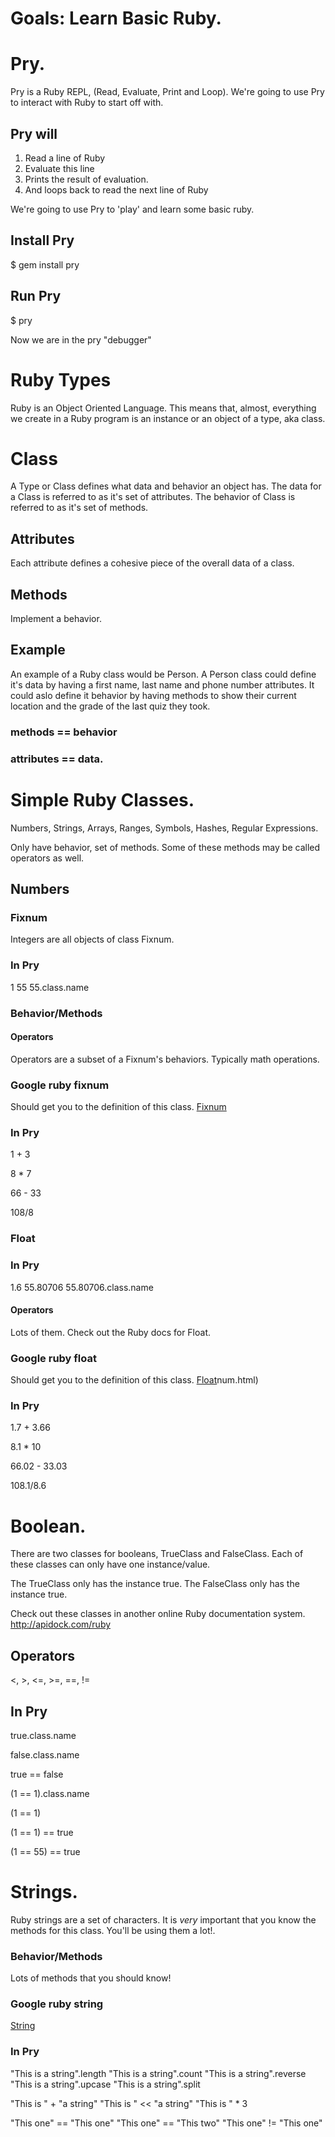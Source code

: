 # Goals: Learn Basic Ruby.

# Pry.
Pry is a Ruby REPL, (Read, Evaluate, Print and Loop).  We're going to use Pry to interact with Ruby to start off with.

## Pry will
1. Read a line of Ruby
2. Evaluate this line
3. Prints the result of evaluation.
4. And loops back to read the next line of Ruby

We're going to use Pry to 'play' and learn some basic ruby.

## Install Pry
$ gem install pry

## Run Pry
$ pry

Now we are in the pry "debugger"


# Ruby Types
  Ruby is an Object Oriented Language. This means that, almost,
  everything we create in a Ruby program is an instance or an object
  of a type, aka class.

# Class
A Type or Class defines what data and behavior an object has. The data for a Class is referred to as it's set of attributes. The behavior of Class is referred to as it's set of methods.

## Attributes
Each attribute defines a cohesive piece of the overall data of a class.

## Methods
Implement a behavior.

## Example
   An example of a Ruby class would be Person. A Person class could
   define it's data by having a first name, last name and phone number
   attributes. It could aslo define it behavior by having methods to show
   their current location and the grade of the last quiz they took.

### methods == behavior

### attributes == data.

#  Simple Ruby Classes.
Numbers, Strings, Arrays, Ranges, Symbols, Hashes, Regular Expressions.

Only have behavior, set of methods.  Some of these methods may be called operators as well.

## Numbers

### Fixnum
Integers are all objects of class Fixnum.

### In Pry
 1 <return>
 55 <return>
 55.class.name <return>

### Behavior/Methods

#### Operators
Operators are a subset of a Fixnum's behaviors. Typically math operations.

### Google ruby fixnum
Should get you to the definition of this class.
[Fixnum](http://ruby-doc.org/core-2.1.0/Fixnum.html)

### In Pry
1 + 3

8 * 7

66 - 33

108/8

### Float

### In Pry
 1.6
 55.80706
 55.80706.class.name

#### Operators
Lots of them. Check out the Ruby docs for Float.

### Google ruby float
Should get you to the definition of this class.
[Float](http://www.ruby-doc.org/core-2.1.0/Float.html)num.html)

### In Pry
1.7 + 3.66

8.1 * 10

66.02 - 33.03

108.1/8.6

# Boolean.
There are two classes for booleans, TrueClass and FalseClass. Each of these classes can only have one instance/value.

The TrueClass only has the instance true.
The FalseClass only has the instance true.

Check out these classes in another online Ruby documentation system.
http://apidock.com/ruby

## Operators
 <, >, <=, >=, ==, !=

## In Pry

true.class.name

false.class.name

true == false

(1 == 1).class.name

(1 == 1)

(1 == 1)  == true

(1 == 55)  == true

# Strings.
Ruby strings are a set of characters. It is *very* important that you know the methods for this class. You'll be using them a lot!.

### Behavior/Methods
Lots of methods that you should know!

### Google ruby string
[String](http://ruby-doc.org/core-2.1.0/String.html)

### In Pry
"This is a string".length
"This is a string".count
"This is a string".reverse
"This is a string".upcase
"This is a string".split

"This is " + "a string"
"This is " << "a string"
"This is " * 3

"This one" == "This one"
"This one" == "This two"
"This one" != "This one"

